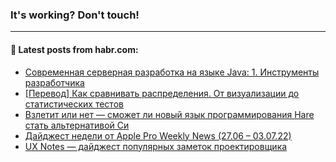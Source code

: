 ### It's working? Don't touch!

---
<!--
#### 🛠️ Technical stack:

![C++](https://img.shields.io/badge/C++-informational?logo=c%2B%2B&style=flat&logoColor=white&color=9C033A)
![Java](https://img.shields.io/badge/Java-informational?logo=java&style=flat&logoColor=white&color=007396)
![Kotlin](https://img.shields.io/badge/Kotlin-informational?logo=Kotlin&style=flat&logoColor=white&color=0095D5)
![JS](https://img.shields.io/badge/JS-informational?logo=javaScript&style=flat&logoColor=black&color=F7Df1E) <br>
![HTML5](https://img.shields.io/badge/HTML5-informational?logo=html5&style=flat&logoColor=white&color=E34F26)
![CSS3](https://img.shields.io/badge/CSS3-informational?logo=css3&style=flat&logoColor=white&color=157286)
![Sass](https://img.shields.io/badge/Saas-informational?logo=sass&style=flat&logoColor=white&color=hotpink)
![PHP](https://img.shields.io/badge/PHP-informational?logo=php&style=flat&logoColor=white&color=777BB4) <br>
![WebPAck](https://img.shields.io/badge/WebPack-informational?logo=webPack&style=flat&logoColor=white&color=FF6F00)
![Bootstrap](https://img.shields.io/badge/Bootstrap-informational?logo=Bootstrap&style=flat&logoColor=white&color=7952B3)
![MySQL](https://img.shields.io/badge/MySQL-informational?logo=MySQL&style=flat&logoColor=white&color=00f) <br>
![NodeJS](https://img.shields.io/badge/NodeJS-informational?logo=node.js&style=flat&logoColor=white&color=43853D)
![Spring](https://img.shields.io/badge/Spring-informational?logo=Spring&style=flat&logoColor=white&color=0A9EDC)
![Angular](https://img.shields.io/badge/Vue-informational?logo=vue.js&style=flat&logoColor=white&color=red)
![Git](https://img.shields.io/badge/Git-informational?logo=git&style=flat&logoColor=white&color=darkorange)

___
-->

#### 💬 Latest posts from habr.com:

<!-- BLOG-POST-LIST:START -->
- [Современная серверная разработка на языке Java: 1. Инструменты разработчика](https://habr.com/ru/post/675042/?utm_source=habrahabr&utm_medium=rss&utm_campaign=675042)
- [[Перевод] Как сравнивать распределения. От визуализации до статистических тестов](https://habr.com/ru/post/674880/?utm_source=habrahabr&utm_medium=rss&utm_campaign=674880)
- [Взлетит или нет — сможет ли новый язык программирования Hare стать альтернативой Си](https://habr.com/ru/post/674890/?utm_source=habrahabr&utm_medium=rss&utm_campaign=674890)
- [Дайджест недели от Apple Pro Weekly News &lpar;27.06 – 03.07.22&rpar;](https://habr.com/ru/post/674820/?utm_source=habrahabr&utm_medium=rss&utm_campaign=674820)
- [UX Notes — дайджест популярных заметок проектировщика](https://habr.com/ru/post/674974/?utm_source=habrahabr&utm_medium=rss&utm_campaign=674974)
<!-- BLOG-POST-LIST:END -->
